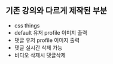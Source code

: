 ## 기존 강의와 다르게 제작된 부분

- css things
- default 유저 profile 이미지 출력
- 댓글 유저 profile 이미지 출력
- 댓글 실시간 삭제 가능
- 비디오 삭제시 댓글삭제

